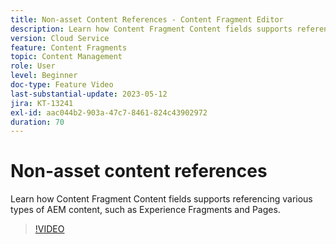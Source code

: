 ```yaml
---
title: Non-asset Content References - Content Fragment Editor
description: Learn how Content Fragment Content fields supports referencing various types of AEM content, such as Experience Fragments and Pages.
version: Cloud Service
feature: Content Fragments
topic: Content Management
role: User
level: Beginner
doc-type: Feature Video
last-substantial-update: 2023-05-12
jira: KT-13241
exl-id: aac044b2-903a-47c7-8461-824c43902972
duration: 70
---
```

# Non-asset content references

Learn how Content Fragment Content fields supports referencing various types of AEM content, such as Experience Fragments and Pages.

>[!VIDEO](https://video.tv.adobe.com/v/3419313/?learn=on)
